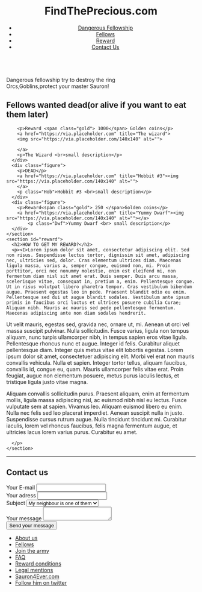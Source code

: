<!DOCTYPE html>
<html lang="en">
  <head>
    <meta charset="UTF-8">
    <meta name="description" content="Free Web tutorials on HTML and CSS">
    <meta name="author" content="Patrick Mwimanzi">
    <title>Findtheprecious</title>
    <link rel="icon" href="favicon.png" type="image/png">
    <link rel="stylesheet" href="https://fonts.googleapis.com/css?family=AmaticSC">
    <link rel="stylesheet" href="style.css" />
  </head>

   <body>
    <header>
     <h1>FindThePrecious.com</h1>
     <nav class="menu">
        <div>
         <ul>
          <li><a href="#dangerousfellowship" title="Dangerous Fellowship">Dangerous Fellowship</a></li>
          <li><a href="#fellows" title="Fellows">Fellows</a>  
          <li><a href="#reward" title="Reward">Reward</a>
          <li><a href="#contact" title="Contact us">Contact Us</a></li>
         </ul>
        </div>
       </nav>
     </header>
     <section id="fellowswanted">
       <div>
         <a href="https://via.placeholder.com" title="Orcs, Goblin">
         <img src="https://via.placeholder.com/140x140" alt=""> 
         </a>
         <p>Dangerous fellowship try to destroy the ring<br>Orcs,Goblins,protect your master  Sauron!
         </p>   
      </div>
      <div class="figure">
        <h2>Fellows wanted dead(or alive if you want to eat them later)</h2>
     
        <p>Reward <span class="gold"> 1000</span> Golden coins</p>
        <a href="https://via.placeholder.com" title="The wizard">
        <img src="https://via.placeholder.com/140x140" alt="">
          
        </a>
        <p>The Wizard <br>small description</p>
      </div>
      <div class="figure">
        <p>DEAD</p>
        <a href="https://via.placeholder.com" title="Hobbit #3"><img src="https://via.placeholder.com/140x140" alt="">
        </a>
        <p class="Hob">Hobbit #3 <br>small description</p> 
      </div>
      <div class="figure">
        <p>Reward<span class="gold"> 250 </span>Golden coins</p>
        <a href="https://via.placeholder.com" title="Yummy Dwarf"><img src="https://via.placeholder.com/140x140" alt=""></a>
            <p class="Dwf">Yummy Dwarf <br> small description</p>
      </div>
    </section>
    <section id="reward">
      <h2>HOW TO GET MY REWARD?</h2>
      <p><I>Lorem ipsum dolor sit amet, consectetur adipiscing elit. Sed non risus. Suspendisse lectus tortor, dignissim sit amet, adipiscing nec, ultricies sed, dolor. Cras elementum ultrices diam. Maecenas ligula massa, varius a, semper congue, euismod non, mi. Proin porttitor, orci nec nonummy molestie, enim est eleifend mi, non fermentum diam nisl sit amet erat. Duis semper. Duis arcu massa, scelerisque vitae, consequat in, pretium a, enim. Pellentesque congue. Ut in risus volutpat libero pharetra tempor. Cras vestibulum bibendum augue. Praesent egestas leo in pede. Praesent blandit odio eu enim. Pellentesque sed dui ut augue blandit sodales. Vestibulum ante ipsum primis in faucibus orci luctus et ultrices posuere cubilia Curae; Aliquam nibh. Mauris ac mauris sed pede pellentesque fermentum. Maecenas adipiscing ante non diam sodales hendrerit.
Ut velit mauris, egestas sed, gravida nec, ornare ut, mi. Aenean ut orci vel massa suscipit pulvinar. Nulla sollicitudin. Fusce varius, ligula non tempus aliquam, nunc turpis ullamcorper nibh, in tempus sapien eros vitae ligula. Pellentesque rhoncus nunc et augue. Integer id felis. Curabitur aliquet pellentesque diam. Integer quis metus vitae elit lobortis egestas. Lorem ipsum dolor sit amet, consectetuer adipiscing elit. Morbi vel erat non mauris convallis vehicula. Nulla et sapien. Integer tortor tellus, aliquam faucibus, convallis id, congue eu, quam. Mauris ullamcorper felis vitae erat. Proin feugiat, augue non elementum posuere, metus purus iaculis lectus, et tristique ligula justo vitae magna.

Aliquam convallis sollicitudin purus. Praesent aliquam, enim at fermentum mollis, ligula massa adipiscing nisl, ac euismod nibh nisl eu lectus. Fusce vulputate sem at sapien. Vivamus leo. Aliquam euismod libero eu enim. Nulla nec felis sed leo placerat imperdiet. Aenean suscipit nulla in justo. Suspendisse cursus rutrum augue. Nulla tincidunt tincidunt mi. Curabitur iaculis, lorem vel rhoncus faucibus, felis magna fermentum augue, et ultricies lacus lorem varius purus. Curabitur eu amet.</I>
        
      </p>
    </section>
  <hr>
  <section id="contact">
    <h2>Contact us</h2>
    <form action="/my-handling-form-page" method="post">
      <div>
        <label for="mail">Your E-mail</label>
        <input type="email" name="user_email" id="mail" />
      </div>
      <div>
        <label for="adresse">Your adress</label>
        <input type="text" name="adresse" id="adresse"/>
      </div>
      <div>
        <label for="subject">Subject</label>
        <select name="subject" id="subject">
          <option value="see">I have seen one of them</option>
          <option value="kill">I have killed one of them</option>
          <option value="neighbour" selected>My neighbour is one of them</option>
          <option value="one">I am one of them</option>
        </select>
      </div>
      <div>
        <label for="msg">Your message</label>
        <textarea name="message" id="msg"></textarea> 
      </div>
      <div class=button>
        <button type="submit">Send your message</button>
      </div>
    </form>
  </section>
  <footer>
    <ul>
      <li><a href="#aboutus" title="About us">About us</a></li>
      <li><a href="#fellows" title="Fellow">Fellows</a></li>
      <li><a href="#join" title="Join the army">Join the army</a></li>
      <li><a href="#faq" title="Faq">FAQ</a></li>
      <li><a href="#reward" title="Reward conditions">Reward conditions</a></li>
      <li><a href="#mentions" title="Legal mentions">Legal mentions</a></li>
      <li><a href="www.sauron4ever.com" title="Sauron4ever.com">Sauron4Ever.com</a></li>
      <li><a href="twitter.com" title="Follow him on title">Follow him on twitter</a></li>
    </ul>
  </footer>
</body>

</html>

